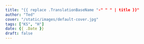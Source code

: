 ```yaml
---
title: "{{ replace .TranslationBaseName "-" " " | title }}"
author: "Ted"
cover: "/static/images/default-cover.jpg"
tags: ["KS", "H"]
date: {{ .Date }}
draft: false
---
```



<!--more-->

